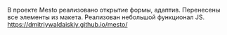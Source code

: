 В проекте Mesto реализовано открытие формы, адаптив.
Перенесены все элементы из макета.
Реализован небольшой функционал JS.
https://dmitriywaldaiskiy.github.io/mesto/
